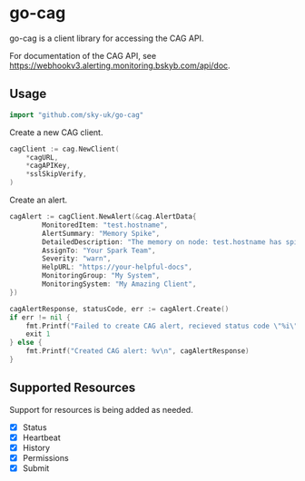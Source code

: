# go-cag

go-cag is a client library for accessing the CAG API.

For documentation of the CAG API, see https://webhookv3.alerting.monitoring.bskyb.com/api/doc.

## Usage

```go
import "github.com/sky-uk/go-cag"
```

Create a new CAG client.

```go
cagClient := cag.NewClient(
	*cagURL,
	*cagAPIKey,
	*sslSkipVerify,
)
```

Create an alert.

```go
cagAlert := cagClient.NewAlert(&cag.AlertData{
        MonitoredItem: "test.hostname",
        AlertSummary: "Memory Spike",
        DetailedDescription: "The memory on node: test.hostname has spiked to 150% usage, please check this out",
        AssignTo: "Your Spark Team",
        Severity: "warn",
        HelpURL: "https://your-helpful-docs",
        MonitoringGroup: "My System",
        MonitoringSystem: "My Amazing Client",
})

cagAlertResponse, statusCode, err := cagAlert.Create()
if err != nil {
    fmt.Printf("Failed to create CAG alert, recieved status code \"%i\" and error: %e\n", statusCode, err)
    exit 1
} else {
    fmt.Printf("Created CAG alert: %v\n", cagAlertResponse)
}
```

## Supported Resources

Support for resources is being added as needed.

- [x] Status
- [x] Heartbeat
- [x] History
- [x] Permissions
- [x] Submit
